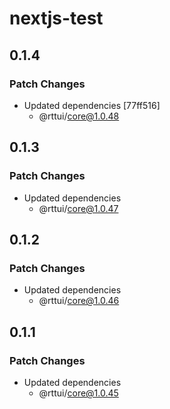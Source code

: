 # nextjs-test

## 0.1.4

### Patch Changes

- Updated dependencies [77ff516]
  - @rttui/core@1.0.48

## 0.1.3

### Patch Changes

- Updated dependencies
  - @rttui/core@1.0.47

## 0.1.2

### Patch Changes

- Updated dependencies
  - @rttui/core@1.0.46

## 0.1.1

### Patch Changes

- Updated dependencies
  - @rttui/core@1.0.45
